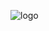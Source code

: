 ![logo](https://user-images.githubusercontent.com/63090724/79075773-0483f080-7cb2-11ea-9443-782dd5b8c7c6.png)
